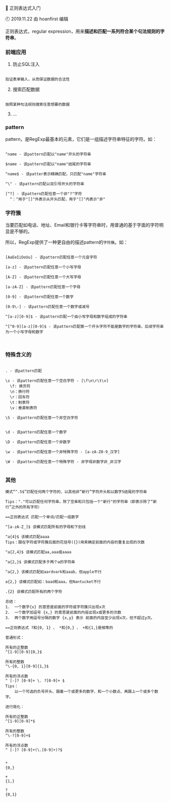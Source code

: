 🐾 正则表达式入门

🕘 2019.11.22 由 hoanfirst 编辑

正则表达式，regular expression，用来**描述和匹配一系列符合某个句法规则的字符串**。


### 前端应用

1. 防止SQL注入

```

验证表单输入，从而保证数据的合法性

```

2. 搜索匹配数据

```

按照某种句法规则搜索任意想要的数据

```

3. ...


### pattern

pattern，是RegExp最基本的元素，它们是一组描述字符串特征的字符。如：

```

^name - 该pattern匹配以"name"开头的字符串

$name - 该pattern匹配以"name"结尾的字符串

^name$ - 该patter表示精确匹配，只匹配"name"字符串

^\" - 该pattern匹配以双引号开头的字符串

[^?] - 该pattern匹配任意一个非"?"字符
  ^：^用于"[]"外表示从开头匹配，用于"[]"内表示"非"

```


### 字符簇

当要匹配如电话、地址、Email和银行卡等字符串时，用普通的基于字面的字符明显是不够的。

所以，RegExp提供了一种更自由的描述pattern的`字符簇`。如：

```

[AaEeIiOoUu] - 该pattern匹配任意一个元音字符

[a-z] - 该pattern匹配任意一个小写字母

[A-Z] - 该pattern匹配任意一个大写字母

[a-zA-Z] - 该pattern匹配任意一个字母

[0-9] - 该pattern匹配任意一个数字

[0-9\-] - 该pattern匹配任意一个数字或减号

^[a-z][0-9]$ - 该pattern匹配一个由小写字母和数字组成的字符串

^[^0-9][a-z][0-9]$ - 该pattern匹配第一个开头字符不能是数字的字符串，后续字符串为一个小写字母和数字



```

### 特殊含义的

```

. - 该pattern匹配

\s - 该pattern匹配任意一个空白字符 - [\f\n\r\t\v]
  \f: 换页符
  \n：换行符
  \r：回车符
  \t：制表符
  \v：垂直制表符
  
\S - 该pattern匹配任意一个非空白字符


\d - 该pattern匹配任意一个数字

\D - 该pattern匹配任意一个非数字

\w - 该pattern匹配任意一个非特殊字符 - [a-zA-Z0-9_汉字]

\W - 该pattern匹配任意一个特殊字符 - 非字母非数字非_非汉字


```

### 其他

```
模式“^.5$”匹配任何两个字符的、以其他非“新行”字符开头和以数字5结尾的字符串

Tips："."可以匹配任何字符串，除了空串和只包括一个"新行"的字符串（即表示除了“新行”之外的所有字符）

==正则表达式 匹配一个单词/匹配一组数字

^[a-zA-Z_]$ 该模式匹配所有的字母和下划线

^a{4}$ 该模式匹配aaaa
Tips：跟在字符或字符簇后面的花括号({})用来确定前面的内容的重复出现的次数

^a{2,4}$ 该模式匹配aa,aaa或aaaa

^a{2,}$ 该模式匹配多于两个a的字符串

^a{2,} 该模式匹配如aardvark和aaab，但apple不行

a{2,} 该模式匹配如：baad和aaa，但Nantucket不行

.{2} 该模式匹配所有的两个字符

总结：
1.	一个数字{x} 的意思是前面的字符或字符簇只出现x次
2.	一个数字加逗号 {x,} 的意思是前面的内容出现x或更多的次数
3.	两个数字用逗号分隔的数字 {x,y} 表示 前面的内容至少出现x次，但不超过y次。

==正则表达式 ?和{0, 1} 、 *和{0,} 、 +和{1,}是相等的

普通形式：

所有的正整数
^[1-9][0-9]{0,}$

所有的整数
^\-{0, 1}[0-9]{1,}$

所有的浮点数
^ [-]? [0-9]+ \. ?[0-9]+ $
Tips：
	以一个可选的负号开头、跟着一个或更多的数字、和一个小数点、再跟上一个或多个数字。

进行简化：

所有的正整数
^[1-9][0-9]*$

所有的整数
^\-?[0-9]+$

所有的浮点数
^ [-]? [0-9]+(\.[0-9]+)?$


*
{0,}

+
{1,}

?
{0,1}


```
